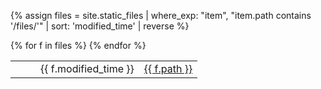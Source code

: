 {% assign files = site.static_files | where_exp: "item", "item.path contains '/files/'" | sort: 'modified_time' | reverse %}
<table>
{% for f in files %}
  <tr>
    <td><dd>{{ f.modified_time }}</dd></td>
    <td><a href="{{ f.path }}">{{ f.path }}</a></td>
  </tr>
{% endfor %}
</table>
